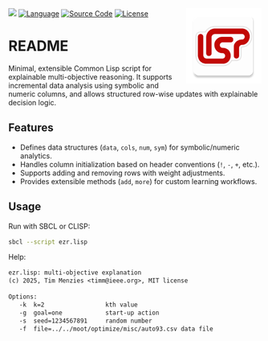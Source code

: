 <img align=right src="docs/lisp.png" align=right width=150>
<a href="https://en.wikipedia.org/wiki/Explainable_artificial_intelligence"><img
   src="https://img.shields.io/badge/for-AI,XAI-blue?xstyle=flat&"></a>
<a href="https://gigamonkeys.com/book/introduction-why-lisp"><img
   src="https://img.shields.io/badge/uses-Lisp-purple.svg?xstyle=for-the-badge"
   alt="Language"></a>
<a href="https://github.com/timm/slip"><img
   src="https://img.shields.io/badge/src-code-orange.svg?xstyle=for-the-badge"
   alt="Source Code"></a>
<a href="https://github.com/timm/slip/blob/main/LICENSE.md"><img
   src="https://img.shields.io/badge/&copy;2025-MIT-brightgreen.svg?xstyle=for-the-badge"
   alt="License"></a>

# README


Minimal, extensible Common Lisp script for explainable multi-objective reasoning. 
It supports incremental data analysis using symbolic and numeric columns, 
and allows structured row-wise updates with explainable decision logic.

## Features

- Defines data structures (`data`, `cols`, `num`, `sym`) for symbolic/numeric analytics.
- Handles column initialization based on header conventions (`!`, `-`, `+`, etc.).
- Supports adding and removing rows with weight adjustments.
- Provides extensible methods (`add`, `more`) for custom learning workflows.

## Usage

Run with SBCL or CLISP:

```bash
sbcl --script ezr.lisp
```
Help:

```
ezr.lisp: multi-objective explanation
(c) 2025, Tim Menzies <timm@ieee.org>, MIT license

Options:
   -k  k=2                 kth value
   -g  goal=one            start-up action
   -s  seed=1234567891     random number
   -f  file=../../moot/optimize/misc/auto93.csv data file
```
